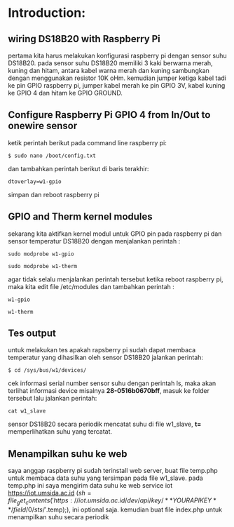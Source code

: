 # Introduction:
## wiring DS18B20 with Raspberry Pi
pertama kita harus melakukan konfigurasi raspberry pi dengan sensor suhu DS18B20. pada sensor suhu DS18B20 memiliki 3 kaki berwarna merah, kuning dan hitam, antara kabel warna merah dan kuning sambungkan dengan menggunakan resistor 10K oHm. kemudian jumper ketiga kabel tadi ke pin GPIO raspberry pi, jumper kabel merah ke pin GPIO 3V, kabel kuning ke GPIO 4 dan hitam ke GPIO GROUND.

## Configure Raspberry Pi GPIO 4 from In/Out to onewire sensor
ketik perintah berikut pada command line raspberry pi:

`$ sudo nano /boot/config.txt`

dan tambahkan perintah berikut di baris terakhir:

`dtoverlay=w1-gpio`

simpan dan reboot raspberry pi 

## GPIO and Therm kernel modules
sekarang kita aktifkan kernel modul untuk GPIO pin pada raspberry pi dan sensor temperatur DS18B20 dengan menjalankan perintah :

`sudo modprobe w1-gpio`

`sudo modprobe w1-therm`

agar tidak selalu menjalankan perintah tersebut ketika reboot raspberry pi, maka kita edit file /etc/modules dan tambahkan perintah :

`w1-gpio`

`w1-therm`

## Tes output 
untuk melakukan tes apakah rapsberry pi sudah dapat membaca temperatur yang dihasilkan oleh sensor DS18B20 jalankan perintah:

`$ cd /sys/bus/w1/devices/`

cek informasi serial number sensor suhu dengan perintah ls, maka akan terlihat informasi device misalnya **28-0516b0670bff**,  masuk ke folder tersebut lalu jalankan perintah:

`cat w1_slave`

sensor DS18B20 secara periodik mencatat suhu di file w1_slave, **t=** memperlihatkan suhu yang tercatat.

## Menampilkan suhu ke web
saya anggap raspberry pi sudah terinstall web server, buat file temp.php untuk membaca data suhu yang tersimpan pada file w1_slave. pada temp.php ini saya mengirim data suhu ke web service iot https://iot.umsida.ac.id ($sh = file_get_contents('https://iot.umsida.ac.id/dev/api/key/**YOUR API KEY**/field/0/sts/'.$temp);), ini optional saja.
kemudian buat file index.php untuk menampilkan suhu secara periodik
 
 

